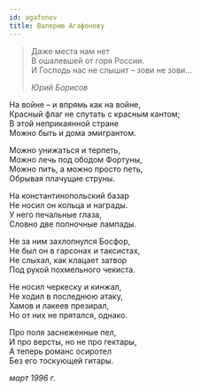 ```yaml
---
id: agafonov
title: Валерию Агафонову
---
```


> Даже места нам нет\
> В ошалевшей от горя России.\
> И Господь нас не слышит – зови не зови...
>
> _Юрий Борисов_

На войне – и впрямь как на войне,\
Красный флаг не спутать с красным кантом;\
В этой неприкаянной стране\
Можно быть и дома эмигрантом.

Можно унижаться и терпеть,\
Можно лечь под ободом Фортуны,\
Можно пить, а можно просто петь,\
Обрывая плачущие струны.

На константинопольский базар\
Не носил он кольца и награды.\
У него печальные глаза,\
Словно две полночные лампады.

Не за ним захлопнулся Босфор,\
Не был он в гарсонах и таксистах,\
Не слыхал, как клацает затвор\
Под рукой похмельного чекиста.

Не носил черкеску и кинжал,\
Не ходил в последнюю атаку,\
Хамов и лакеев презирал,\
Но от них не прятался, однако.

Про поля заснеженные пел,\
И про версты, но не про гектары,\
А теперь романс осиротел\
Без его тоскующей гитары.

_март 1996 г._
